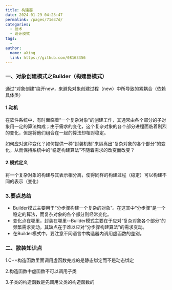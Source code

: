 ```yaml
---
title: 构建器
date: 2024-01-29 04:23:47
permalink: /pages/71e37d/
categories:
  - 技术
  - 设计模式
tags:
  - 
author: 
  name: aXing
  link: https://github.com/08163356
---
```


### **一、对象创建模式之Builder（构建器模式）**

通过“对象创建”绕开new，来避免对象创建过程（new）中所导致的紧耦合（依赖具体类）

#### **1.动机**

在软件系统中，有时面临着“一个复杂对象”的创建工作，其通常由各个部分的子对象用一定的算法构成；由于需求的变化，这个复杂对象的各个部分进程面临着剧烈的变化，但是将他们组合在一起的算法却相对稳定。

如何应对这种变化？如何提供一种“封装机制”来隔离出“复杂对象的各个部分”的变化，从而保持系统中的“稳定构建算法”不随着需求的改变而改变？

#### 2.模式定义

将一个复杂对象的构建与其表示相分离，使得同样的构建过程（稳定）可以构建不同的表示（变化）

### 3.要点总结

<!-- more -->
- Builder模式主要用于“分步骤构建一个复杂的对象”。在这其中“分步骤”是一个稳定的算法，而复杂对象的各个部分则经常变化。
- 变化点在哪里，封装在哪里--Builder模式主要在于应对“复杂对象各个部分”的频繁需求变动。其缺点在于难以应对“分步骤构建算法”的需求变动。
- 在Builder模式中，要注意不同语言中构造器内调用虚函数的差别。

### **二、散装知识点**

1.C++构造函数里面调用虚函数完成的是静态绑定而不是动态绑定

2.构造函数中虚函数不可以调用子类

3.子类的构造函数是先调用父类的构造函数的